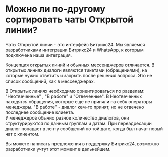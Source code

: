 # Можно ли по-другому сортировать чаты Открытой линии?

Чаты Открытой линии - это интерфейс Битрикс24. Мы являемся разработчиками интеграции Битрикс24 и WhatsApp, к которым подключена наша интеграция.&#x20;

Концепция открытых линий и обычных мессенджеров отличается. В открытых линиях диалоги являются тикетами (обращениями), на которые нужно ответить и закрыть после решения вопроса. Это не список сообщений, как в мессенджерах.&#x20;

В Открытых линиях необходимо ориентироваться по разделам: "Неотвеченные" , "В работе" и "Отвеченные". В Неотвеченных находятся обращения, которые еще не приняли на себя операторы менеджеры. "В работе" - диалог кем-то принят, но не отвечено последнее сообщение клиента. \
У менеджеров обычно разное количество диалогов, они структурируются по данным группам и датам. При переадресации диалог попадает в ленту сообщений по той дате, когда был начат новый чат с клиентом.

Вы можете написать предложения в поддержку Битрикс24, возможно разработчики учтут этот момент в дальнейшем.
